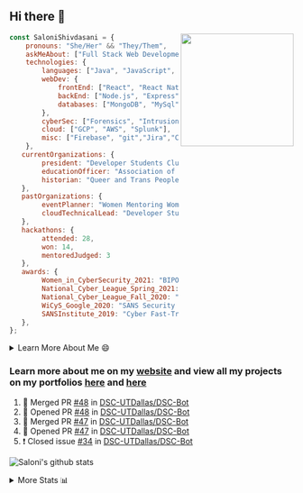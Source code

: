 ## Hi there 👋

<img align='right' src="https://storage.googleapis.com/saloni-shivdasani-resume/Saloni.png" width="200">

```javascript
const SaloniShivdasani = {
    pronouns: "She/Her" && "They/Them",
    askMeAbout: ["Full Stack Web Development", "Cloud Computing", "Cyber Security"],
    technologies: {
        languages: ["Java", "JavaScript", "SQL", "Python", "C++", "BASH", "R"],
        webDev: {
            frontEnd: ["React", "React Native", "Electron"],
            backEnd: ["Node.js", "Express", "Flask"],
            databases: ["MongoDB", "MySql"],
        },
        cyberSec: ["Forensics", "Intrusion Detection", "Security Operations", "Network and Application Penetration Testing"],
        cloud: ["GCP", "AWS", "Splunk"],
        misc: ["Firebase", "git","Jira","Confluence"]
    },
   currentOrganizations: {
        president: "Developer Students Club, UTD",
        educationOfficer: "Association of Computer Machinery, UTD",
        historian: "Queer and Trans People of Color, UTD",
   },
   pastOrganizations: {
        eventPlanner: "Women Mentoring Women in Engineering, UTD",
        cloudTechnicalLead: "Developer Students Club, UTD",
   },
   hackathons: {
        attended: 28,
        won: 14,
        mentoredJudged: 3
   },
   awards: {
        Women_in_CyberSecurity_2021: "BIPOC Fellowship Award",
        National_Cyber_League_Spring_2021: "Gold Bracket Competitor - Top 15% nationally",
        National_Cyber_League_Fall_2020: "Gold Bracket Competitor - Top 15% nationally",
        WiCyS_Google_2020: "SANS Security Training Scholarship",
        SANSInstitute_2019: "Cyber Fast-Track Game Quarter-Finalist",
   },
};
```

<!--START_SECTION:table-->
<details>

<summary>Learn More About Me 😄 </summary>

I am a senior at The University of Texas at Dallas, and I am currently majoring in Software Engineering with a concentration in Information Assurance. I am interested and have experience in full stack development, cloud computing, and cybersecurity. I hope to find opportunities where I can gain exposure to algorithm and project design. My ultimate aim is to develop futuristic products for users because I am inspired by the impact of computing on society.

I have experience in full stack web development through my participation and awards in hackathons where I have learnt and used React, Node.js, Express, MongoDB, Flask, NLTK, and React Native along with GIT, GCP, and Firebase. Last semester, I was also responsible for backend development for a project at a local NGO where I created a REST API using Node.js, Express, MongoDB and SQL and hosted it on servers using GCP. 

From my coursework and local competitions, I have skills in algorithms and data structures in Java, database management using SQL and machine learning using Python and R. I have also been a quarter-finalist in a national cybersecurity completion hosted by the SANS institute.

I am also actively involved in campus organization where I am the cloud technical lead for Developer Student Club, Mentor and Education Officer for Association of Computing Machinery, event planner for Women Mentoring Women in Engineering and IT Committee member for IEEE.

</details>

<!--END_SECTION:table-->

### Learn more about me on my [website](https://www.saloni-shivdasani.codes) and view all my projects on my portfolios [here](https://www.saloni-shivdasani.codes/projects) and  [here](http://devpost.com/SaloniS)

<!--START_SECTION:activity-->
1. 🎉 Merged PR [#48](https://github.com/DSC-UTDallas/DSC-Bot/pull/48) in [DSC-UTDallas/DSC-Bot](https://github.com/DSC-UTDallas/DSC-Bot)
2. 💪 Opened PR [#48](https://github.com/DSC-UTDallas/DSC-Bot/pull/48) in [DSC-UTDallas/DSC-Bot](https://github.com/DSC-UTDallas/DSC-Bot)
3. 🎉 Merged PR [#47](https://github.com/DSC-UTDallas/DSC-Bot/pull/47) in [DSC-UTDallas/DSC-Bot](https://github.com/DSC-UTDallas/DSC-Bot)
4. 💪 Opened PR [#47](https://github.com/DSC-UTDallas/DSC-Bot/pull/47) in [DSC-UTDallas/DSC-Bot](https://github.com/DSC-UTDallas/DSC-Bot)
5. ❗️ Closed issue [#34](https://github.com/DSC-UTDallas/DSC-Bot/issues/34) in [DSC-UTDallas/DSC-Bot](https://github.com/DSC-UTDallas/DSC-Bot)
<!--END_SECTION:activity-->

![Saloni's github stats](https://github-readme-stats.vercel.app/api?username=SaloniSS)

<!--START_SECTION:table-->
<details>

<summary>More Stats 📊 </summary>

<!--START_SECTION:waka-->
![Code Time](http://img.shields.io/badge/Code%20Time-892%20hrs%2032%20mins-blue)

![Lines of code](https://img.shields.io/badge/From%20Hello%20World%20I%27ve%20Written--1%20Million%20lines%20of%20code-blue)

**🐱 My GitHub Data** 

> 🏆 29 Contributions in the Year 2022
 > 
> 📦 594.3 kB Used in GitHub's Storage 
 > 
> 💼 Opted to Hire
 > 
> 📜 28 Public Repositories 
 > 
> 🔑 25 Private Repositories  
 > 
**I'm a Night 🦉** 

```text
🌞 Morning    55 commits     ███░░░░░░░░░░░░░░░░░░░░░░   12.53% 
🌆 Daytime    145 commits    ████████░░░░░░░░░░░░░░░░░   33.03% 
🌃 Evening    184 commits    ██████████░░░░░░░░░░░░░░░   41.91% 
🌙 Night      55 commits     ███░░░░░░░░░░░░░░░░░░░░░░   12.53%

```
📅 **I'm Most Productive on Monday** 

```text
Monday       130 commits    ███████░░░░░░░░░░░░░░░░░░   29.61% 
Tuesday      77 commits     ████░░░░░░░░░░░░░░░░░░░░░   17.54% 
Wednesday    23 commits     █░░░░░░░░░░░░░░░░░░░░░░░░   5.24% 
Thursday     9 commits      ░░░░░░░░░░░░░░░░░░░░░░░░░   2.05% 
Friday       31 commits     █░░░░░░░░░░░░░░░░░░░░░░░░   7.06% 
Saturday     81 commits     ████░░░░░░░░░░░░░░░░░░░░░   18.45% 
Sunday       88 commits     █████░░░░░░░░░░░░░░░░░░░░   20.05%

```


📊 **This Week I Spent My Time On** 

```text
⌚︎ Time Zone: America/Chicago

💬 Programming Languages: 
Other                    5 hrs 30 mins       ██████████████░░░░░░░░░░░   56.38% 
Dart                     4 hrs 12 mins       ██████████░░░░░░░░░░░░░░░   43.16% 
YAML                     1 min               ░░░░░░░░░░░░░░░░░░░░░░░░░   0.25% 
XML                      1 min               ░░░░░░░░░░░░░░░░░░░░░░░░░   0.21%

```

**I Mostly Code in JavaScript** 

```text
JavaScript               23 repos            ██████████░░░░░░░░░░░░░░░   42.59% 
Java                     11 repos            █████░░░░░░░░░░░░░░░░░░░░   20.37% 
Python                   7 repos             ███░░░░░░░░░░░░░░░░░░░░░░   12.96% 
CSS                      3 repos             █░░░░░░░░░░░░░░░░░░░░░░░░   5.56% 
TypeScript               3 repos             █░░░░░░░░░░░░░░░░░░░░░░░░   5.56%

```



 Last Updated on 26/03/2022 03:03:51 UTC
<!--END_SECTION:waka-->

<!--END_SECTION:table-->

<!--
**SaloniSS/SaloniSS** is a ✨ _special_ ✨ repository because its `README.md` (this file) appears on your GitHub profile.

Here are some ideas to get you started:

- 🔭 I’m currently working on ...
- 🌱 I’m currently learning ...
- 👯 I’m looking to collaborate on ...
- 🤔 I’m looking for help with ...
- 💬 Ask me about ...
- 📫 How to reach me: ...
- 😄 Pronouns: ...
- ⚡ Fun fact: ...
-->

